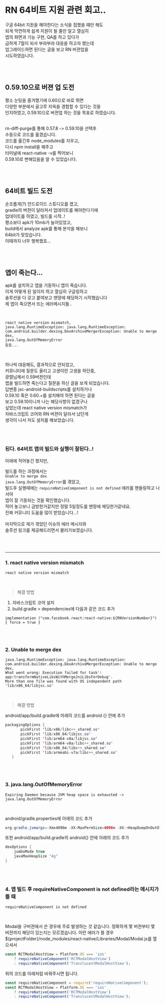 # RN 64비트 지원 관련 회고..

구글 64bit 지원을 해야한다는 소식을 접했을 떄만 해도<br>
되게 막연하게 쉽게 지원이 될 줄만 알고 열심히<br>
앱의 화면과 기능 구현, QA를 하고 있다가<br>
급하게 7월이 되서 부랴부랴 대응을 하고자 했는데<br>
업그레이드하면 된다는 글을 보고 RN 버젼업을<br>
시도하였습니다.<br>

<br>
<br>

## 0.59.10으로 버젼 업 도전

평소 눈팅을 즐겨했기에 0.60으로 바로 뛰면<br>
다양한 부분에서 골고루 지옥을 경험할 수 있다는 것을<br>
인지하였고, 0.59.10으로 버젼업 하는 것을 목표로 하였습니다.<br>
<br>

rn-diff-purge를 통해 0.57.8 -> 0.59.10을 선택후<br>
수동으로 코드를 옮겼습니다.<br>
코드를 옮긴후 node_modules를 지우고,<br>
다시 npm install을 해주고<br>
터미널에 react-native -v를 찍어보니<br>
0.59.10로 변해있음을 알 수 있었습니다.<br>

<br>
<br>

## 64비트 빌드 도전

순조롭게(?) 안드로이드 스튜디오를 켰고,<br>
gradle의 버젼이 달라져서 업데이트를 해야한다기에<br>
업데이트를 하였고, 빌드를 시작..!<br>
평소보다 apk가 10mb가 늘어있었고,<br>
build에서 analyze apk를 통해 분석을 해보니<br>
64bit가 맞았습니다.<br>
이때까지 너무 행복했죠...<br>

<br>
<br>

## 앱이 죽는다...

apk를 설치하고 앱을 기동하니 앱이 죽습니다.<br>
이게 어떻게 된 일이지 하고 열심히 구글링하고<br>
솔루션을 다 갖고 붙여보고 맨땅에 헤딩하기 시작했습니다<br>
제 앱이 죽으면서 뜨는 에러메시지들..<br>

<br>

```
react native version mismatch,
java.lang.RuntimeException: java.lang.RuntimeException: com.android.builder.dexing.DexArchiveMergerException: Unable to merge dex,
java.lang.OutOfMemoryError
등등...
```

<br>

하나씩 대응해도, 결과적으로 안되었고,<br>
커뮤니티에 질문도 올리고 고생이란 고생을 하던중,<br>
광렬님께서 0.59버젼인데<br>
앱을 빌드하면 죽는다고 질문을 하신 글을 보게 되었습니다.<br>
답변중 jsc-android-buildscripts를 설치하거나<br>
0.59.10 혹은 0.60.+를 설치해야 하면 된다는 글을<br>
보고 0.59.10이니까 나는 해당사항이 없겠구나<br>
싶었는데 react native version mismatch가<br>
자바스크립트 코어와 RN 버젼이 달라서 났던게<br>
생각이 나서 저도 설치를 해보았습니다.<br>

<br>
<br>

### 된다. 64비트 앱의 빌드와 실행이 잘된다..!

아래에 적어놓긴 했지만,<br>

빌드를 하는 과정에서는<br>
`Unable to merge dex`<br>
`java.lang.OutOfMemoryError`를 겪었고,<br>
빌드후 실행때에는 `requireNativeComponent is not defined` 에러를 핸들링하고 나서야<br>
앱이 잘 기동되는 것을 확인했습니다.<br>
적어 놓고보니 금방한거같지만 정말 5일정도를 맨땅에 헤딩한거같네요.<br>
진짜 커뮤니티 도움을 많이 받았습니다...!<br>
<br>
마지막으로 제가 겪었던 이슈의 에러 메시지와<br>
솔루션 링크를 제공해드리면서 물러가보겠습니다.<br>

<br>
<br>

---

### 1. react native version mismatch

`react native version mismatch`

<br>

> 해결 방법

1. 자바스크립트 코어 설치
2. build.gradle > dependencies에 다음과 같은 코드 추가

```
implementation ("com.facebook.react:react-native:${RNVersionNumber}") { force = true }
```

<br>
<br>

### 2. Unable to merge dex

```
java.lang.RuntimeException: java.lang.RuntimeException:
com.android.builder.dexing.DexArchiveMergerException: Unable to merge dex,
What went wrong: Execution failed for task':
app:transformNativeLibsWithMergeJniLibsForDebug'.
More than one file was found with OS independent path 'lib/x86_64/libjsc.so'
```

<br>

> 해결 방법

android/app/build.gradle에 아래의 코드를 android {} 안에 추가

```java
packagingOptions {
       pickFirst 'lib/x86/libc++_shared.so'
       pickFirst 'lib/x86_64/libjsc.so'
       pickFirst 'lib/arm64-v8a/libjsc.so'
       pickFirst 'lib/arm64-v8a/libc++_shared.so'
       pickFirst 'lib/x86_64/libc++_shared.so'
       pickFirst 'lib/armeabi-v7a/libc++_shared.so'
   }
```

<br>
<br>

### 3. java.lang.OutOfMemoryError

`Expiring Daemon because JVM heap space is exhausted -> java.lang.OutOfMemoryError`

<br>

android/gradle.properties에 아래의 코드 추가

```java
org.gradle.jvmargs=-Xmx4096m -XX:MaxPermSize=4096m -XX:+HeapDumpOnOutOfMemoryError
```

또한 android/app/build.gradle의 android{} 안에 아래의 코드 추가

```java
dexOptions {
    jumboMode true
    javaMaxHeapSize "4g"
}
```

<br>
<br>

### 4. 앱 빌드 후 requireNativeComponent is not defined라는 메시지가 뜰 때

`requireNativeComponent is not defined`

<br>

Modal을 구버젼에서 쓴 경우에 주로 발생하는 것 같습니다.
정확하게 몇 버젼부터 몇 버젼까지 해당이 있는지는 모르겠습니다.
이런 에러가 뜰 경우 ${projectFolder}/node_modules/react-native/Libraries/Modal/Modal.js를 열으셔서

```js
const RCTModalHostView = Platform.OS === 'ios' 
    ? requireNativeComponent('RCTModalHostView') 
    : requireNativeComponent('TranslucentModalHostView');
```

위의 코드를 아래처럼 바꿔주시면 됩니다.

```js
const requireNativeComponent = require('requireNativeComponent');
const RCTModalHostView = Platform.OS === 'ios'
    ? requireNativeComponent('RCTModalHostView')
    : requireNativeComponent('TranslucentModalHostView');
```

